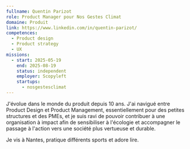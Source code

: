 ```yaml
---
fullname: Quentin Parizot
role: Product Manager pour Nos Gestes Climat
domaine: Produit
link: https://www.linkedin.com/in/quentin-parizot/
competences:
  - Product design
  - Product strategy
  - UX
missions:
  - start: 2025-05-19
    end: 2025-08-19
    status: independent
    employer: Scopyleft
    startups:
      - nosgestesclimat
---
```

J'évolue dans le monde du produit depuis 10 ans. J'ai navigué entre Product Design et Product Management, essentiellement pour des petites structures et des PMEs, et je suis ravi de pouvoir contribuer à une organisation à impact afin de sensibiliser à l'écologie et accompagner le passage à l'action vers une société plus vertueuse et durable. 

Je vis à Nantes, pratique différents sports et adore lire. 